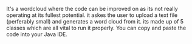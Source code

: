 It's a wordcloud where the code can be improved on as its not really operating at its fullest potential. it askes the user to upload a text file (perferably small) and generates a word cloud from it. its made up of 5 classes which are all vital to run it properly. You can copy and paste the code into your Java IDE.
